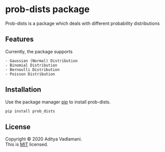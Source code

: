 # prob-dists package

Prob-dists is a package which deals with different probability distributions

## Features
Currently, the package supports

	- Gaussian (Normal) Distribution
	- Binomial Distribution
	- Bernoulli Distribution
	- Poisson Distribution

## Installation

Use the package manager [pip](https://pip.pypa.io/en/stable/) to install prob-dists.

```bash
pip install prob_dists
```

## License
Copyright © 2020 Aditya Vadlamani.\
This is [MIT](https://choosealicense.com/licenses/mit/) licensed.


